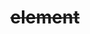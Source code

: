 ---
title: "<del> element"
description: ""
category: html
last_test_date: "2019-02-28"
test_url: "/tests/css-text.html"
test_results_url: "https://app.emailonacid.com/app/acidtest/DkqbHs69ek5UnK6uhZ7Uj0n5GVQNTP4Z1FvgXvnKyEoTM/list"
stats: {
	apple-mail: {
		macos: {
			"12.4":"y"
		},
		ios: {
			"12.1":"y"
		}
	},
	gmail: {
		desktop-webmail: {
			"2019-02":"y"
		},
		ios: {
			"2019-02":"a #1"
		},
		android: {
			"2019-02":"a #1"
		},
        mobile-webmail: {
            "2020-02":"y"
        }
	},
    orange: {
        desktop-webmail: {
            "2020-01":"y"
        },
        ios: {
            "2020-01":"y"
        },
        android: {
            "2020-01":"y"
        }
    },
	outlook: {
		windows: {
			"2007":"y",
			"2010":"y",
			"2013":"y",
			"2016":"y",
			"2019":"y"
		},
		windows-10-mail: {
			"2019-02":"y"
		},
		macos: {
			"2019-02":"y"
		},
		outlook-com: {
			"2019-02":"y"
		},
		ios: {
			"2019-02":"y"
		},
		android: {
			"2019-02":"y"
		}
	},
	yahoo: {
		desktop-webmail: {
			"2019-02":"y"
		},
		ios: {
			"2019-02":"y"
		},
		android: {
			"2019-02":"y"
		}
	},
	aol: {
		desktop-webmail: {
			"2019-02":"y"
		},
		ios: {
			"2019-02":"y"
		},
		android: {
			"2019-02":"y"
		}
	},
	samsung-email: {
		android: {
			"5.0.10.2":"y"
		}
	},
    sfr: {
        desktop-webmail: {
            "2020-01":"y"
        },
        ios: {
            "2020-01":"y"
        },
        android: {
            "2020-01":"y"
        }
    },
	thunderbird: {
		macos: {
			"68.4":"y"
		}
	}
}
notes_by_num: {
    "1": "Partial. Not supported with non Gmail accounts."
}
links: {
	"Can I use: <del>":"https://caniuse.com/#feat=mdn-html_elements_del",
	"MDN: <del>":"https://developer.mozilla.org/en-US/docs/Web/HTML/Element/del"
}
---